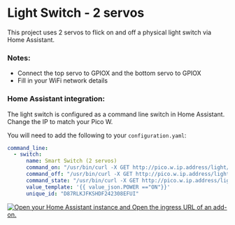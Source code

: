 # Light Switch - 2 servos
This project uses 2 servos to flick on and off a physical light switch via Home Assistant.
### Notes:
- Connect the top servo to GPIOX and the bottom servo to GPIOX
- Fill in your WiFi network details

### Home Assistant integration:
The light switch is configured as a command line switch in Home Assistant. Change the IP to match your Pico W.

You will need to add the following to your `configuration.yaml`:
```yaml
command_line:
  - switch:
      name: Smart Switch (2 servos)
      command_on: "/usr/bin/curl -X GET http://pico.w.ip.address/light/on"
      command_off: "/usr/bin/curl -X GET http://pico.w.ip.address/light/off"
      command_state: "/usr/bin/curl -X GET http://pico.w.ip.address/light/status"
      value_template: '{{ value_json.POWER =="ON"}}'
      unique_id: "D87RLKJFKSHDF242308EFUI"
```

[![Open your Home Assistant instance and Open the ingress URL of an add-on.](https://my.home-assistant.io/badges/supervisor_ingress.svg)](https://my.home-assistant.io/redirect/supervisor_ingress/?addon=core_configurator)
